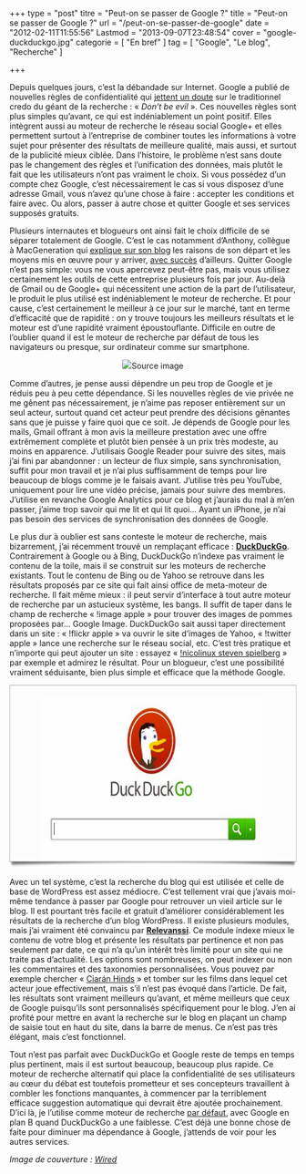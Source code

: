 +++
type = "post"
titre = "Peut-on se passer de Google ?"
title = "Peut-on se passer de Google ?"
url = "/peut-on-se-passer-de-google"
date = "2012-02-11T11:55:56"
Lastmod = "2013-09-07T23:48:54"
cover = "google-duckduckgo.jpg"
categorie = [ "En bref" ]
tag = [ "Google", "Le blog", "Recherche" ]

+++

<p>Depuis quelques jours, c&rsquo;est la débandade sur Internet. Google a publié de nouvelles règles de confidentialité qui <a href="http://www.macg.co/news/voir/232232/nouvelles-regles-de-confidentialite-chez-google-paranoid-android">jettent un doute</a> sur le traditionnel credo du géant de la recherche : « <em>Don&rsquo;t be evil</em> ». Ces nouvelles règles sont plus simples qu&rsquo;avant, ce qui est indéniablement un point positif. Elles intègrent aussi au moteur de recherche le réseau social Google+ et elles permettent surtout à l&rsquo;entreprise de combiner toutes les informations à votre sujet pour présenter des résultats de meilleure qualité, mais aussi, et surtout de la publicité mieux ciblée. Dans l&rsquo;histoire, le problème n&rsquo;est sans doute pas le changement des règles et l&rsquo;unification des données, mais plutôt le fait que les utilisateurs n&rsquo;ont pas vraiment le choix. Si vous possédez d&rsquo;un compte chez Google, c&rsquo;est nécessairement le cas si vous disposez d&rsquo;une adresse Gmail, vous n&rsquo;avez qu&rsquo;une chose à faire : accepter les conditions et faire avec. Ou alors, passer à autre chose et quitter Google et ses services supposés gratuits.</p>
<p>Plusieurs internautes et blogueurs ont ainsi fait le choix difficile de se séparer totalement de Google. C&rsquo;est le cas notamment d&rsquo;Anthony, collègue à MacGeneration qui <a href="http://metrozendodo.com/2012/01/pourquoi-je-ferme-mon-compte-google/">explique sur son blog</a> les raisons de son départ et les moyens mis en œuvre pour y arriver, <a href="http://metrozendodo.com/2012/02/vivre-sans-google/">avec succès</a> d&rsquo;ailleurs. Quitter Google n&rsquo;est pas simple: vous ne vous apercevez peut-être pas, mais vous utilisez certainement les outils de cette entreprise plusieurs fois par jour. Au-delà de Gmail ou de Google+ qui nécessitent une action de la part de l&rsquo;utilisateur, le produit le plus utilisé est indéniablement le moteur de recherche. Et pour cause, c&rsquo;est certainement le meilleur à ce jour sur le marché, tant en terme d&rsquo;efficacité que de rapidité : on y trouve toujours les meilleurs résultats et le moteur est d&rsquo;une rapidité vraiment époustouflante. Difficile en outre de l&rsquo;oublier quand il est le moteur de recherche par défaut de tous les navigateurs ou presque, sur ordinateur comme sur smartphone.</p>
<div style="text-align: center;"><img class="aligncenter" style="border-style: initial; border-color: initial; border-width: 0px;" src="5668226935197301106">Source image</a></em></div>
<p>Comme d&rsquo;autres, je pense aussi dépendre un peu trop de Google et je réduis peu à peu cette dépendance. Si les nouvelles règles de vie privée ne me gênent pas nécessairement, je n&rsquo;aime pas reposer entièrement sur un seul acteur, surtout quand cet acteur peut prendre des décisions gênantes sans que je puisse y faire quoi que ce soit. Je dépends de Google pour les mails, Gmail offrant à mon avis la meilleure prestation avec une offre extrêmement complète et plutôt bien pensée à un prix très modeste, au moins en apparence. J&rsquo;utilisais Google Reader pour suivre des sites, mais j&rsquo;ai fini par abandonner : un lecteur de flux simple, sans synchronisation, suffit pour mon travail et je n&rsquo;ai plus suffisamment de temps pour lire beaucoup de blogs comme je le faisais avant. J&rsquo;utilise très peu YouTube, uniquement pour lire une vidéo précise, jamais pour suivre des membres. J&rsquo;utilise en revanche Google Analytics pour ce blog et j&rsquo;aurais du mal à m&rsquo;en passer, j&rsquo;aime trop savoir qui me lit et qui lit quoi… Ayant un iPhone, je n&rsquo;ai pas besoin des services de synchronisation des données de Google.</p>
<p>Le plus dur à oublier est sans conteste le moteur de recherche, mais bizarrement, j&rsquo;ai récemment trouvé un remplaçant efficace : <strong><a href="http://duckduckgo.com/?&amp;kl=fr-fr">DuckDuckGo</a></strong>. Contrairement à Google ou à Bing, DuckDuckGo n&rsquo;indexe pas vraiment le contenu de la toile, mais il se construit sur les moteurs de recherche existants. Tout le contenu de Bing ou de Yahoo se retrouve dans les résultats proposés par ce site qui fait ainsi office de meta-moteur de recherche. Il fait même mieux : il peut servir d&rsquo;interface à tout autre moteur de recherche par un astucieux système, les bangs. Il suffit de taper dans le champ de recherche &laquo;&nbsp;!image apple&nbsp;&raquo; pour trouver des images de pommes proposées par… Google Image. DuckDuckGo sait aussi taper directement dans un site : &laquo;&nbsp;!flickr apple&nbsp;&raquo; va ouvrir le site d&rsquo;images de Yahoo, &laquo;&nbsp;!twitter apple&nbsp;&raquo; lance une recherche sur le réseau social, etc. C&rsquo;est très pratique et n&rsquo;importe qui peut ajouter un site : essayez &laquo;&nbsp;<a href="http://duckduckgo.com/?q=!nicolinux%20steven%20spielberg">!nicolinux steven spielberg</a>&nbsp;&raquo; par exemple et admirez le résultat. Pour un blogueur, c&rsquo;est une possibilité vraiment séduisante, bien plus simple et efficace que la méthode Google.</p>
<div style="text-align: center;"><img class="aligncenter" style="border-style: initial; border-color: initial; border-width: 0px;" src="duckduckgo.jpg" alt="Duckduckgo" width="690" height="320" border="0" /></div>
<p>Avec un tel système, c&rsquo;est la recherche du blog qui est utilisée et celle de base de WordPress est assez médiocre. C&rsquo;est tellement vrai que j&rsquo;avais moi-même tendance à passer par Google pour retrouver un vieil article sur le blog. Il est pourtant très facile et gratuit d&rsquo;améliorer considérablement les résultats de la recherche d&rsquo;un blog WordPress. Il existe plusieurs modules, mais j&rsquo;ai vraiment été convaincu par <a href="http://www.relevanssi.com/"><strong>Relevanssi</strong></a>. Ce module indexe mieux le contenu de votre blog et présente les résultats par pertinence et non pas seulement par date, ce qui n&rsquo;a qu&rsquo;un intérêt très limité pour un site qui ne traite pas d&rsquo;actualité. Les options sont nombreuses, on peut indexer ou non les commentaires et des taxonomies personnalisées. Vous pouvez par exemple chercher &laquo;&nbsp;<a href="http://voiretmanger.fr/?s=ciarán+hinds">Ciarán Hinds</a>&nbsp;&raquo; et tomber sur les films dans lequel cet acteur joue effectivement, mais s&rsquo;il n&rsquo;est pas évoqué dans l&rsquo;article. De fait, les résultats sont vraiment meilleurs qu&rsquo;avant, et même meilleurs que ceux de Google puisqu&rsquo;ils sont personnalisés spécifiquement pour le blog. J&rsquo;en ai profité pour mettre en avant la recherche sur le blog en plaçant un champ de saisie tout en haut du site, dans la barre de menus. Ce n&rsquo;est pas très élégant, mais c&rsquo;est fonctionnel.</p>
<p>Tout n&rsquo;est pas parfait avec DuckDuckGo et Google reste de temps en temps plus pertinent, mais il est surtout beaucoup, beaucoup plus rapide. Ce moteur de recherche alternatif qui place la confidentialité de ses utilisateurs au cœur du débat est toutefois prometteur et ses concepteurs travaillent à combler les fonctions manquantes, à commencer par la terriblement efficace suggestion automatique qui devrait être ajoutée prochainement. D&rsquo;ici là, je l&rsquo;utilise comme moteur de recherche <a href="http://help.duckduckgo.com/customer/portal/articles/216425-browsers">par défaut</a>, avec Google en plan B quand DuckDuckGo a une faiblesse. C&rsquo;est déjà une bonne chose de faite pour diminuer ma dépendance à Google, j&rsquo;attends de voir pour les autres services.</p>
<p><em>Image de couverture : <a href="http://www.wired.com/epicenter/2011/01/duckduckgo-google-privacy/">Wired</a></em></p>

